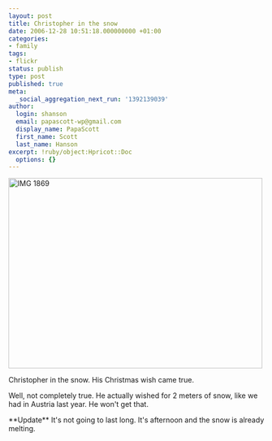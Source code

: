 ```yaml
---
layout: post
title: Christopher in the snow
date: 2006-12-28 10:51:18.000000000 +01:00
categories:
- family
tags:
- flickr
status: publish
type: post
published: true
meta:
  _social_aggregation_next_run: '1392139039'
author:
  login: shanson
  email: papascott-wp@gmail.com
  display_name: PapaScott
  first_name: Scott
  last_name: Hanson
excerpt: !ruby/object:Hpricot::Doc
  options: {}
---
```

<p><a href="http://www.flickr.com/photos/papascott/336046899/" title="Photo Sharing"><img src="http://farm1.static.flickr.com/158/336046899_e192a60c69.jpg" width="500" height="375" alt="IMG 1869" /></a></p>
<p>Christopher in the snow. His Christmas wish came true. </p>
<p>Well, not completely true. He actually wished for 2 meters of snow, like we had in Austria last year. He won't get that.</p>
<p>**Update** It's not going to last long. It's afternoon and the snow is already melting.</p>
